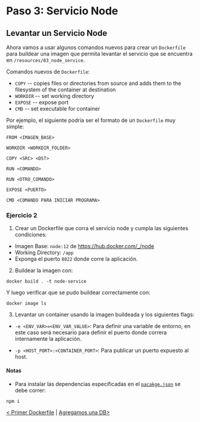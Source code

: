 # Paso 3: Servicio Node

## Levantar un Servicio Node

Ahora vamos a usar algunos comandos nuevos para crear un `Dockerfile` para buildear una imagen que permita levantar el servicio que se encuentra en `/resources/03_node_service`.

Comandos nuevos de `Dockerfile`:

- `COPY` -- copies files or directories from source and adds them to the filesystem of the container at destination
- `WORKDIR` -- set working directory
- `EXPOSE` -- expose port
- `CMD` -- set executable for container

Por ejemplo, el siguiente podría ser el formato de un `Dockerfile` muy simple:

```
FROM <IMAGEN_BASE>

WORKDIR <WORKDIR_FOLDER>

COPY <SRC> <DST>

RUN <COMANDO>

RUN <OTRO_COMANDO>

EXPOSE <PUERTO>

CMD <COMANDO PARA INICIAR PROGRAMA>
```

### Ejercicio 2

1. Crear un Dockerfile que corra el servicio node y cumpla las siguientes condiciones:

- Imagen Base: `node:12` de https://hub.docker.com/_/node
- Working Directory: `/app`
- Exponga el puerto `8022` donde corre la aplicación.

2. Buildear la imagen con:

```
docker build . -t node-service
```

Y luego verificar que se pudo buildear correctamente con:

```
docker image ls
```

3. Levantar un container usando la imagen buildeada y los siguientes flags:

- `-e <ENV_VAR>=<ENV_VAR_VALUE>`: Para definir una variable de entorno, en este caso será necesario para definir el puerto donde correra internamente la aplicación.

- `-p <HOST_PORT>:<CONTAINER_PORT>`: Para publicar un puerto expuesto al host.

#### Notas

- Para instalar las dependencias especificadas en el [`pacakge.json`](/resources/node_service/package.json) se debe correr:

```
npm i
```

[< Primer Dockerfile](02_first_dockerfile.md) | [ Agregamos una DB>](04_database.md)